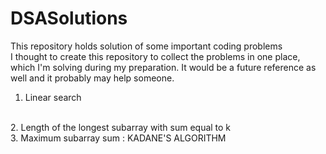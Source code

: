 # DSASolutions
This repository holds solution of some important coding problems
<br>
I thought to create this repository to collect the problems in one place, which I'm solving during my preparation. It would be a future reference as well and it probably may help someone.
<br>
1. Linear search 
<br>
2. Length of the longest subarray with sum equal to k
<br>
3. Maximum subarray sum : KADANE'S ALGORITHM
<br>
